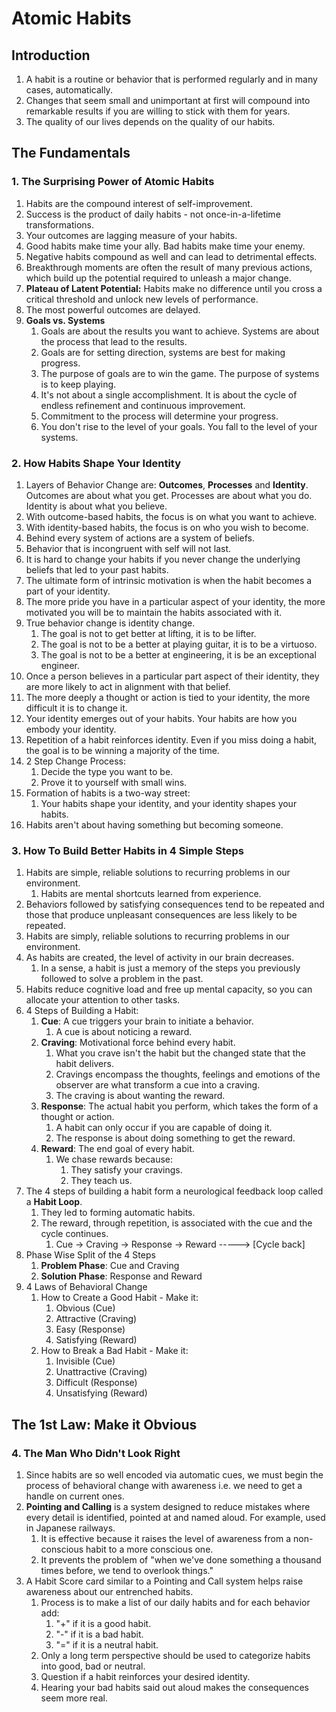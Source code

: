 # Atomic Habits

## Introduction
1. A habit is a routine or behavior that is performed regularly and in many cases, automatically.
2. Changes that seem small and unimportant at first will compound into remarkable results if you are willing to stick with them for years.
3. The quality of our lives depends on the quality of our habits.

## The Fundamentals

### 1. The Surprising Power of Atomic Habits
1. Habits are the compound interest of self-improvement.
2. Success is the product of daily habits - not once-in-a-lifetime transformations.
3. Your outcomes are lagging measure of your habits.
4. Good habits make time your ally. Bad habits make time your enemy.
5. Negative habits compound as well and can lead to detrimental effects.
6. Breakthrough moments are often the result of many previous actions, which build up the potential required to unleash a major change.
7. __Plateau of Latent Potential:__ Habits make no difference until you cross a critical threshold and unlock new levels of performance.
8. The most powerful outcomes are delayed.
9. __Goals vs. Systems__
   1.  Goals are about the results you want to achieve. Systems are about the process that lead to the results.
   2.  Goals are for setting direction, systems are best for making progress.
   3.  The purpose of goals are to win the game. The purpose of systems is to keep playing.
   4.  It's not about a single accomplishment. It is about the cycle of endless refinement and continuous improvement.
   5.  Commitment to the process will determine your progress.
   6.  You don't rise to the level of your goals. You fall to the level of your systems.

### 2. How Habits Shape Your Identity
1. Layers of Behavior Change are: __Outcomes__, __Processes__ and __Identity__. Outcomes are about what you get. Processes are about what you do. Identity is about what you believe.
2. With outcome-based habits, the focus is on what you want to achieve.
3. With identity-based habits, the focus is on who you wish to become.
4. Behind every system of actions are a system of beliefs. 
5. Behavior that is incongruent with self will not last.
6. It is hard to change your habits if you never change the underlying beliefs that led to your past habits.
7. The ultimate form of intrinsic motivation is when the habit becomes a part of your identity.
8. The more pride you have in a particular aspect of your identity, the more motivated you will be to maintain the habits associated with it.
9. True behavior change is identity change.
   1.  The goal is not to get better at lifting, it is to be lifter.
   2.  The goal is not to be a better at playing guitar, it is to be a virtuoso. 
   3.  The goal is not to be a better at engineering, it is be an exceptional engineer.
10. Once a person believes in a particular part aspect of their identity, they are more likely to act in alignment with that belief.
11. The more deeply a thought or action is tied to your identity, the more difficult it is to change it.
12. Your identity emerges out of your habits. Your habits are how you embody your identity.
13. Repetition of a habit reinforces identity. Even if you miss doing a habit, the goal is to be winning a majority of the time.
14. 2 Step Change Process:
    1.  Decide the type you want to be.
    2.  Prove it to yourself with small wins.
15. Formation of habits is a two-way street:
    1.  Your habits shape your identity, and your identity shapes your habits.
16. Habits aren't about having something but becoming someone.

### 3. How To Build Better Habits in 4 Simple Steps
1. Habits are simple, reliable solutions to recurring problems in our environment.
   1. Habits are mental shortcuts learned from experience.
2. Behaviors followed by satisfying consequences tend to be repeated and those that produce unpleasant consequences are less likely to be repeated.
3. Habits are simply, reliable solutions to recurring problems in our environment.
4. As habits are created, the level of activity in our brain decreases.
   1. In a sense, a habit is just a memory of the steps you previously followed to solve a problem in the past.
5. Habits reduce cognitive load and free up mental capacity, so you can allocate your attention to other tasks.
6. 4 Steps of Building a Habit:
   1. __Cue__: A cue triggers your brain to initiate a behavior.
      1. A cue is about noticing a reward.
   2. __Craving__: Motivational force behind every habit. 
      1. What you crave isn't the habit but the changed state that the habit delivers. 
      2. Cravings encompass the thoughts, feelings and emotions of the observer are what transform a cue into a craving.
      3. The craving is about wanting the reward.
   3. __Response__: The actual habit you perform, which takes the form of a thought or action.
      1. A habit can only occur if you are capable of doing it.
      2. The response is about doing something to get the reward.
   4. __Reward__: The end goal of every habit.
      1. We chase rewards because:
         1. They satisfy your cravings.
         2. They teach us.
7. The 4 steps of building a habit form a neurological feedback loop called a __Habit Loop__.
   1. They led to forming automatic habits.
   2. The reward, through repetition, is associated with the cue and the cycle continues.
      1. Cue -> Craving -> Response -> Reward -----> [Cycle back]
8. Phase Wise Split of the 4 Steps
   1. __Problem Phase__: Cue and Craving
   2. __Solution Phase__: Response and Reward
9. 4 Laws of Behavioral Change
   1.  How to Create a Good Habit - Make it:
       1. Obvious (Cue) 
       2. Attractive (Craving)
       3. Easy (Response)
       4. Satisfying (Reward)
   2.  How to Break a Bad Habit - Make it:
       1. Invisible (Cue)
       2. Unattractive (Craving)
       3. Difficult (Response)
       4. Unsatisfying (Reward)

## The 1st Law: Make it Obvious

### 4. The Man Who Didn't Look Right
1. Since habits are so well encoded via automatic cues, we must begin the process of behavioral change with awareness i.e. we need to get a handle on current ones.
2. __Pointing and Calling__ is a system designed to reduce mistakes where every detail is identified, pointed at and named aloud. For example, used in Japanese railways.
   1. It is effective because it raises the level of awareness from a non-conscious habit to a more conscious one.
   2. It prevents the problem of "when we've done something a thousand times before, we tend to overlook things."
3. A Habit Score card similar to a Pointing and Call system helps raise awareness about our entrenched habits.
   1. Process is to make a list of our daily habits and for each behavior add:
      1. "+" if it is a good habit.
      2. "-" if it is a bad habit.
      3. "=" if it is a neutral habit.
   2. Only a long term perspective should be used to categorize habits into good, bad or neutral.
   3. Question if a habit reinforces your desired identity.
   4. Hearing your bad habits said out aloud makes the consequences seem more real.